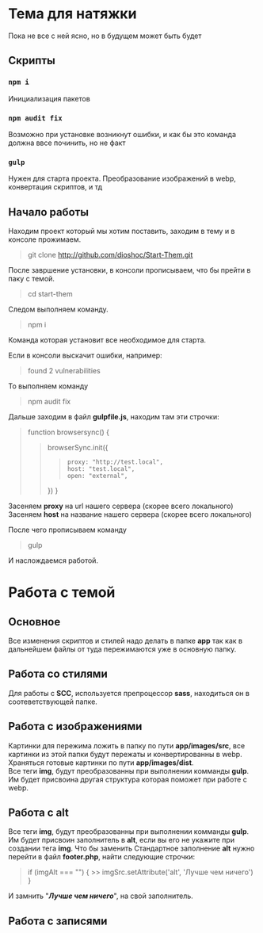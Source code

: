 # Тема для натяжки

Пока не все с ней ясно, но в будущем может быть будет

## Скрипты

### `npm i`

Инициализация пакетов

### `npm audit fix`

Возможно при установке возникнут ошибки, и как бы это команда должна ввсе починить, но не факт


### `gulp`

Нужен для старта проекта. Преобразование изображений в webp, конвертация скриптов, и тд

## Начало работы

Находим проект который мы хотим поставить, заходим в тему и в консоле прожимаем. 

> git clone http://github.com/dioshoc/Start-Them.git

После завршение установки, в консоли прописываем, что бы прейти в паку с темой.

> cd start-them

Следом выполняем команду.

>npm i

Команда которая установит все необходимое для старта.

Если в консоли выскачит ошибки, например:
>found 2 vulnerabilities

То выполняем команду

> npm audit fix

Дальше заходим в файл **gulpfile.js**, находим там эти строчки:

>function browsersync() {
>>	browserSync.init({
>>>		proxy: "http://test.local",
>>>		host: "test.local",
>>>		open: "external",
>>	})
>}

Засеняем **proxy** на url нашего сервера (скорее всего локального) <br>
Засеняем **host** на название нашего сервера (скорее всего локального)

После чего прописываем команду

>gulp

И наслождаемся работой.

# Работа с темой

## Основное

Все изменения скриптов и стилей надо делать в папке **app** так как в дальнейшем файлы от туда пережимаются уже в основную папку.<br>

## Работа со стилями
Для работы с **SCC**, используется препроцессор **sass**, находиться он в соотеветствующей папке.

## Работа с изображениями 
Картинки для пережима ложить в папку по пути **app/images/src**, все картинки из этой папки будут пережаты и конвертированны в webp. Храняться готовые картинки по пути **app/images/dist**. <br>
Все теги **img**, будут преобразованны при выполнении комманды **gulp**. Им будет присвоина другая структура которая поможет при работе с webp.

## Работа с **alt**
Все теги **img**, будут преобразованны при выполнении комманды **gulp**. Им будет присвоин заполнитель в **alt**, если вы его не укажите при создании тега **img**. Что бы заменить Стандартное заполнение **alt** нужно перейти в файл **footer.php**, найти следующие строчки:
>if (imgAlt === "") {
    >>   imgSrc.setAttribute('alt', 'Лучше чем ничего')
>}

И замнить "***Лучше чем ничего***", на свой заполнитель.

## Работа с записями
